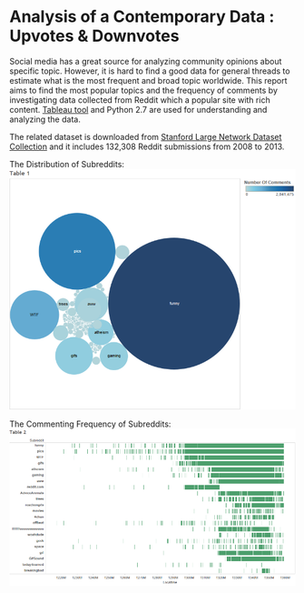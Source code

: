 # Analysis of a Contemporary Data : Upvotes & Downvotes
Social media has a great source for analyzing community opinions about specific topic. However, it is hard to find a good data for general threads to estimate what is the most frequent and broad topic worldwide. This report aims to find the most popular topics and the frequency of comments by investigating data collected from Reddit which a popular site with rich content. [Tableau tool](https://www.tableau.com/) and Python 2.7 are used for understanding and analyzing the data.

The related dataset is downloaded from [Stanford Large Network Dataset Collection](https://snap.stanford.edu/data/) and it includes 132,308 Reddit submissions from 2008 to 2013.

The Distribution of Subreddits:
![The Distribution of Subreddits](https://github.com/bussfromspace/Analysis-of-a-Contemporary-Reddit-Data-Upvotes-Downvotes/blob/master/topicss.png)

The Commenting Frequency of Subreddits:
![The Distribution of Subreddits](https://github.com/bussfromspace/Analysis-of-a-Contemporary-Reddit-Data-Upvotes-Downvotes/blob/master/times.png)



